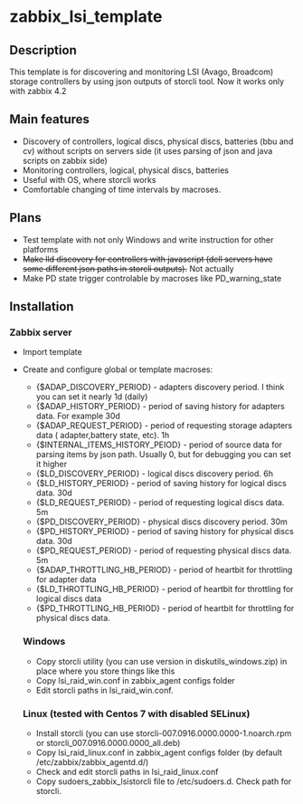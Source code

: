 # zabbix_lsi_template
## Description

This template is for discovering and monitoring LSI (Avago, Broadcom) storage controllers by using json outputs of storcli tool.
Now it works only with zabbix 4.2

## Main features

* Discovery of controllers, logical discs, physical discs, batteries (bbu and cv) without scripts on servers side (it uses parsing of json
and java scripts on zabbix side)
* Monitoring controllers, logical, physical discs, batteries
* Useful with OS, where storcli works
* Comfortable changing of time intervals by macroses.

## Plans
* Test template with not only Windows and write instruction for other platforms
* ~~Make lld discovery for controllers with javascript (dell servers have some different json paths in storcli outputs).~~ Not actually
* Make PD state trigger controlable by macroses like PD_warning_state

## Installation

### Zabbix server

* Import template
* Create and configure global or template macroses:
  * {$ADAP_DISCOVERY_PERIOD} - adapters discovery period. I think you can set it nearly 1d (daily)
  * {$ADAP_HISTORY_PERIOD} - period of saving history for adapters data. For example 30d
  * {$ADAP_REQUEST_PERIOD} - period of requesting storage adapters data ( adapter,battery state, etc). 1h
  * {$INTERNAL_ITEMS_HISTORY_PEIOD} - period of source data for parsing items by json path. Usually 0, but for 
  debugging you can set it higher
  * {$LD_DISCOVERY_PERIOD} - logical discs discovery period. 6h
  * {$LD_HISTORY_PERIOD} - period of saving history for logical discs data. 30d
  * {$LD_REQUEST_PERIOD} - period of requesting logical discs data. 5m
  * {$PD_DISCOVERY_PERIOD} - physical discs discovery period. 30m
  * {$PD_HISTORY_PERIOD} - period of saving history for physical discs data. 30d
  * {$PD_REQUEST_PERIOD} - period of requesting physical discs data. 5m
   * {$ADAP_THROTTLING_HB_PERIOD} - period of heartbit for throttling for adapter data
   * {$LD_THROTTLING_HB_PERIOD} - period of heartbit for throttling for logical discs data
   * {$PD_THROTTLING_HB_PERIOD} - period of heartbit for throttling for physical discs data.
  
  ### Windows
  
  * Copy storcli utility (you can use version in diskutils_windows.zip) in place where you store things like this
  * Copy lsi_raid_win.conf in zabbix_agent configs folder
  * Edit storcli paths in lsi_raid_win.conf.
  
  ### Linux (tested with Centos 7 with disabled SELinux)
  
  * Install storcli (you can use storcli-007.0916.0000.0000-1.noarch.rpm or storcli_007.0916.0000.0000_all.deb)
  * Copy lsi_raid_linux.conf in zabbix_agent configs folder (by default /etc/zabbix/zabbix_agentd.d/)
  * Check and edit storcli paths in lsi_raid_linux.conf
  * Copy sudoers_zabbix_lsistorcli file to /etc/sudoers.d. Check path for storcli.
